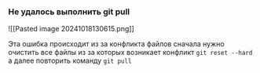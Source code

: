 ### Не удалось выполнить git pull

![[Pasted image 20241018130615.png]]

Эта ошибка происходит из за конфликта файлов сначала нужно очистить все файлы из за которых возникает конфликт `git reset --hard` а далее повторить команду `git pull`


